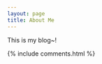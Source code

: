```yaml
---
layout: page
title: About Me
---
```


<p> 
This is my blog~!  
<p> 

<p> 
{% include comments.html %}
